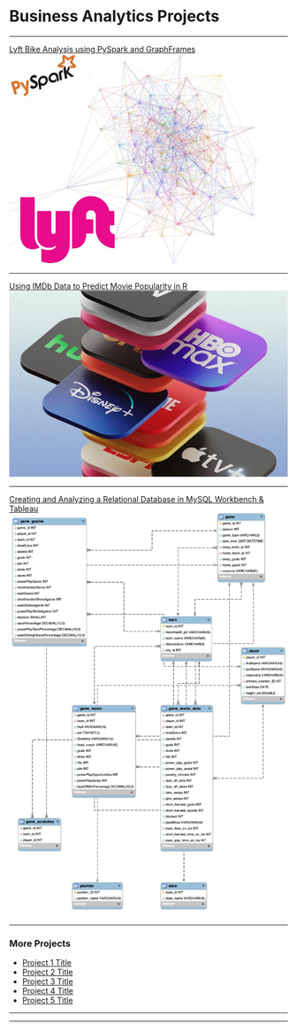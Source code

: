 # Business Analytics Projects

---

[Lyft Bike Analysis using PySpark and GraphFrames](/lyft_bike)
<img src="images/lyft_bike/lyft_network_edited.jpg?raw=true"/>

---
[Using IMDb Data to Predict Movie Popularity in R](/movie_prediction)
<img src="images/movie_project/movies_thumbnail.jpg?raw=true"/>

---
[Creating and Analyzing a Relational Database in MySQL Workbench & Tableau](/hockey_database)
<img src="images/hockey_database/hockey_ER.jpg?raw=true"/>

---

### More Projects

- [Project 1 Title](http://example.com/)
- [Project 2 Title](http://example.com/)
- [Project 3 Title](http://example.com/)
- [Project 4 Title](http://example.com/)
- [Project 5 Title](http://example.com/)

---




---
